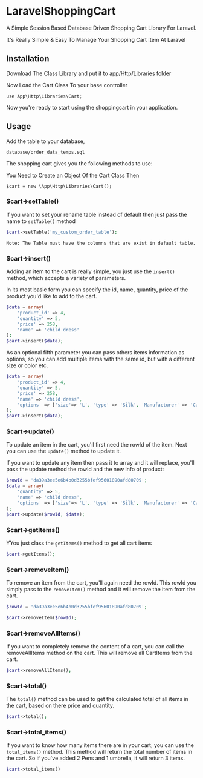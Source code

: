# LaravelShoppingCart
A Simple Session Based Database Driven Shopping Cart Library For Laravel.
 
It's Really Simple & Easy To Manage Your Shopping Cart Item At Laravel

## Installation

Download The Class Library and put it to app/Http/Libraries folder

Now Load the Cart Class To your base controller
	
	use App\Http\Libraries\Cart;
	
Now you're ready to start using the shoppingcart in your application.

## Usage

Add the table to your database,
	
	database/order_data_temps.sql
	
The shopping cart gives you the following methods to use:

You Need to Create an Object Of the Cart Class Then

	$cart = new \App\Http\Libraries\Cart();
	
### $cart->setTable()	

If you want to set your rename table instead of default then just pass the name to `setTable()` method

```php 
$cart->setTable('my_custom_order_table');
```
	Note: The Table must have the columns that are exist in default table.
	
### $cart->insert()

Adding an item to the cart is really simple, you just use the `insert()` method, which accepts a variety of parameters.

In its most basic form you can specify the id, name, quantity, price of the product you'd like to add to the cart.

```php
$data = array(
	'product_id' => 4,
	'quantity' => 5,
	'price' => 258,
	'name' => 'child dress'
);  
$cart->insert($data);
```

As an optional fifth parameter you can pass others items information as options, so you can add multiple items with the same id, but with a different size or color etc.

```php
$data = array(
	'product_id' => 4,
	'quantity' => 5,
	'price' => 258,
	'name' => 'child dress',
	'options' => ['size'=> 'L', 'type' => 'Silk', 'Manufacturer' => 'Cat\'s Eye']
);  
$cart->insert($data);
```


### $cart->update()

To update an item in the cart, you'll first need the rowId of the item.
Next you can use the `update()` method to update it.

If you want to update any item then pass it to array and it will replace, you'll pass the update method the rowId and the new info of product:

```php
$rowId = 'da39a3ee5e6b4b0d3255bfef95601890afd80709';
$data = array(	
	'quantity' => 5,	
	'name' => 'child dress',
	'options' => ['size'=> 'L', 'type' => 'Silk', 'Manufacturer' => 'Cat\'s Eye']	
);  
$cart->update($rowId, $data);
```


### $cart->getItems()

YYou just class the `getItems()` method to get all cart items

```php
$cart->getItems();
```


### $cart->removeItem()

To remove an item from the cart, you'll again need the rowId. This rowId you simply pass to the `removeItem()` method and it will remove the item from the cart.

```php
$rowId = 'da39a3ee5e6b4b0d3255bfef95601890afd80709';

$cart->removeItem($rowId);
```

### $cart->removeAllItems()

If you want to completely remove the content of a cart, you can call the removeAllItems method on the cart. This will remove all CartItems from the cart.

```php
$cart->removeAllItems();
```

### $cart->total()

The `total()` method can be used to get the calculated total of all items in the cart, based on there price and quantity.

```php
$cart->total();
```

### $cart->total_items()

If you want to know how many items there are in your cart, you can use the `total_items()` method. This method will return the total number of items in the cart. So if you've added 2 Pens and 1 umbrella, it will return 3 items.

```php
$cart->total_items()
```